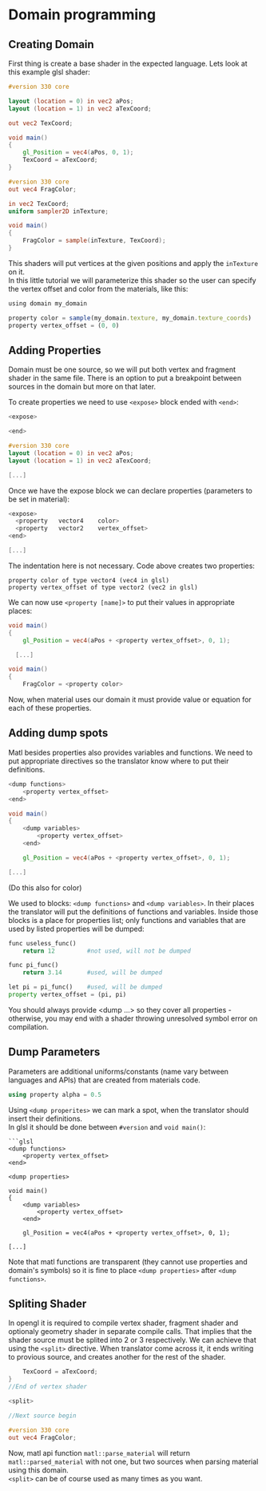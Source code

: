 # Domain programming

## Creating Domain
First thing is create a base shader in the expected language. Lets look at this example glsl shader:  

```glsl
#version 330 core

layout (location = 0) in vec2 aPos;
layout (location = 1) in vec2 aTexCoord;

out vec2 TexCoord;

void main()
{
    gl_Position = vec4(aPos, 0, 1);
    TexCoord = aTexCoord;
}
```
```glsl
#version 330 core
out vec4 FragColor;

in vec2 TexCoord;
uniform sampler2D inTexture;

void main()
{
    FragColor = sample(inTexture, TexCoord);
}
```
This shaders will put vertices at the given positions and apply the ``inTexture`` on it.  
In this little tutorial we will parameterize this shader so the user can specify the vertex offset and color from the materials, like this:
```js
using domain my_domain

property color = sample(my_domain.texture, my_domain.texture_coords)
property vertex_offset = (0, 0)
```

## Adding Properties
Domain must be one source, so we will put both vertex and fragment shader in the same file. 
There is an option to put a breakpoint between sources in the domain but more on that later.  
  
To create properties we need to use ``<expose>`` block ended with ``<end>``:
```glsl
<expose>

<end>

#version 330 core
layout (location = 0) in vec2 aPos;
layout (location = 1) in vec2 aTexCoord;

[...]
```
Once we have the expose block we can declare properties (parameters to be set in material):
```glsl
<expose>
  <property   vector4    color>
  <property   vector2    vertex_offset>
<end>

[...]
```
The indentation here is not necessary.
Code above creates two properties:   
```
property color of type vector4 (vec4 in glsl)  
property vertex_offset of type vector2 (vec2 in glsl)  
```
We can now use ``<property [name]>`` to put their values in appropriate places:
```glsl
void main()
{
    gl_Position = vec4(aPos + <property vertex_offset>, 0, 1);

  [...]
```
```glsl
void main()
{
    FragColor = <property color>
```
Now, when material uses our domain it must provide value or equation for each of these properties.

## Adding dump spots
Matl besides properties also provides variables and functions. We need to put appropriate directives so the translator know where to put their definitions.

```glsl
<dump functions>
    <property vertex_offset>
<end>

void main()
{  
    <dump variables>
        <property vertex_offset>
    <end>

    gl_Position = vec4(aPos + <property vertex_offset>, 0, 1);

[...]
```
(Do this also for color)  

We used to blocks: ``<dump functions>`` and ``<dump variables>``. In their places the translator will put the definitions of functions and variables.
Inside those blocks is a place for properties list; only functions and variables that are used by listed properties will be dumped:
```python
func useless_func()
    return 12         #not used, will not be dumped

func pi_func()
    return 3.14       #used, will be dumped

let pi = pi_func()    #used, will be dumped
property vertex_offset = (pi, pi)
```
You should always provide <dump ...> so they cover all properties - otherwise, you may end with a shader throwing unresolved symbol error on compilation.

## Dump Parameters
Parameters are additional uniforms/constants (name vary between languages and APIs) that are created from materials code.
```cpp
using property alpha = 0.5
```
Using ``<dump properites>`` we can mark a spot, when the translator should insert their definitions.  
In glsl it should be done between ``#version`` and ``void main()``:  
```
```glsl
<dump functions>
    <property vertex_offset>
<end>

<dump properties>

void main()
{  
    <dump variables>
        <property vertex_offset>
    <end>

    gl_Position = vec4(aPos + <property vertex_offset>, 0, 1);

[...]
```
Note that matl functions are transparent (they cannot use properties and domain's symbols) so it is fine to place ``<dump properties>`` after ``<dump functions>``.

## Spliting Shader
In opengl it is required to compile vertex shader, fragment shader and optionaly geometry shader in separate compile calls. That implies that the shader source must be splited into 2 or 3 respectively. 
We can achieve that using the ``<split>`` directive. When translator come across it, it ends writing to provious source, and creates another for the rest of the shader.
```glsl
    TexCoord = aTexCoord;
}    
//End of vertex shader

<split>

//Next source begin

#version 330 core    
out vec4 FragColor;
```
Now, matl api function ``matl::parse_material`` will return ``matl::parsed_material`` with not one, but two sources when parsing material using this domain.  
``<split>`` can be of course used as many times as you want.



